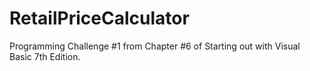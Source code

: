 # RetailPriceCalculator
Programming Challenge #1 from Chapter #6 of Starting out with Visual Basic 7th Edition.
